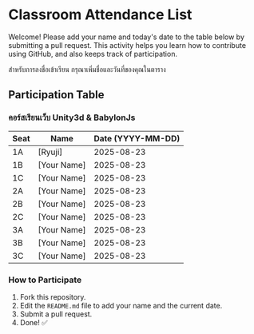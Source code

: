 # Classroom Attendance List

Welcome! Please add your name and today's date to the table below by submitting a pull request. This activity helps you learn how to contribute using GitHub, and also keeps track of participation. 

สำหรับการลงชื่อเข้าเรียน กรุณาเพิ่มชื่อและวันที่ของคุณในตาราง

## Participation Table

### คอร์สเรียนเว็บ Unity3d & BabylonJs


| Seat | Name           | Date (YYYY-MM-DD) |
|------|----------------|-------------------|
| 1A   | [Ryuji]    | 2025-08-23        |
| 1B   | [Your Name]    | 2025-08-23        |
| 1C   | [Your Name]    | 2025-08-23        |
| 2A   | [Your Name]    | 2025-08-23        |
| 2B   | [Your Name]    | 2025-08-23        |
| 2C   | [Your Name]    | 2025-08-23        |
| 3A   | [Your Name]    | 2025-08-23        |
| 3B   | [Your Name]    | 2025-08-23        |
| 3C   | [Your Name]    | 2025-08-23        |

### How to Participate
1. Fork this repository.
2. Edit the `README.md` file to add your name and the current date.
3. Submit a pull request.
4. Done! ✅
